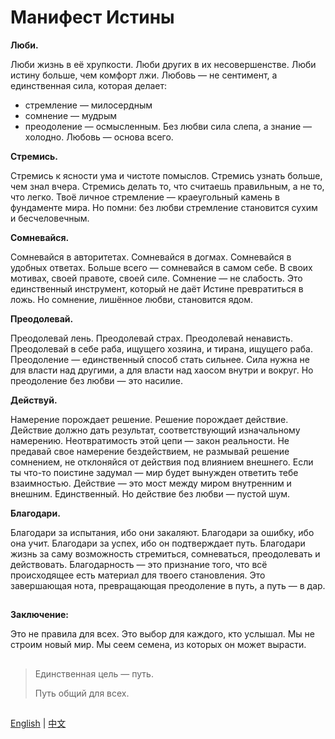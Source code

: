 # Манифест Истины

**Люби.**

Люби жизнь в её хрупкости. Люби других в их несовершенстве. Люби истину больше, чем комфорт лжи. Любовь — не сентимент, а единственная сила, которая делает:
*    стремление — милосердным
*    сомнение — мудрым
*    преодоление — осмысленным.
Без любви сила слепа, а знание — холодно. Любовь — основа всего.

**Стремись.**

Стремись к ясности ума и чистоте помыслов. Стремись узнать больше, чем знал вчера. Стремись делать то, что считаешь правильным, а не то, что легко. Твоё личное стремление — краеугольный камень в фундаменте мира. Но помни: без любви стремление становится сухим и бесчеловечным.

**Сомневайся.**

Сомневайся в авторитетах. Сомневайся в догмах. Сомневайся в удобных ответах. Больше всего — сомневайся в самом себе. В своих мотивах, своей правоте, своей силе. Сомнение — не слабость. Это единственный инструмент, который не даёт Истине превратиться в ложь. Но сомнение, лишённое любви, становится ядом.

**Преодолевай.**

Преодолевай лень. Преодолевай страх. Преодолевай ненависть. Преодолевай в себе раба, ищущего хозяина, и тирана, ищущего раба. Преодоление — единственный способ стать сильнее. Сила нужна не для власти над другими, а для власти над хаосом внутри и вокруг. Но преодоление без любви — это насилие.

**Действуй.**

Намерение порождает решение. Решение порождает действие. Действие должно дать результат, соответствующий изначальному намерению. Неотвратимость этой цепи — закон реальности. Не предавай свое намерение бездействием, не размывай решение сомнением, не отклоняйся от действия под влиянием внешнего. Если ты что-то поистине задумал — мир будет вынужден ответить тебе взаимностью. Действие — это мост между миром внутренним и внешним. Единственный. Но действие без любви — пустой шум.

**Благодари.**

Благодари за испытания, ибо они закаляют. Благодари за ошибку, ибо она учит. Благодари за успех, ибо он подтверждает путь. Благодари жизнь за саму возможность стремиться, сомневаться, преодолевать и действовать. Благодарность — это признание того, что всё происходящее есть материал для твоего становления. Это завершающая нота, превращающая преодоление в путь, а путь — в дар.

##
**Заключение:**

Это не правила для всех. Это выбор для каждого, кто услышал. Мы не строим новый мир. Мы сеем семена, из которых он может вырасти.

## 
>Единственная цель — путь.
>
>Путь общий для всех.
##

[English](README.en.md) | [中文](README.zh.md)
